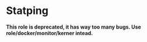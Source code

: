 # Statping

**This role is deprecated, it has way too many bugs. Use role/docker/monitor/kerner intead.**
